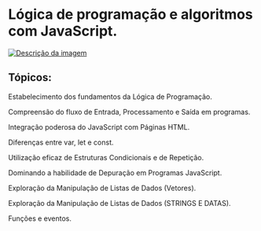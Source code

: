 # Lógica de programação e algoritmos com JavaScript.

[![Descrição da imagem](https://http2.mlstatic.com/D_NQ_NP_997336-MLB49762441426_042022-O.webp)](URL_DE_DESTINO)


## Tópicos:

 Estabelecimento dos fundamentos da Lógica de Programação.
 
 Compreensão do fluxo de Entrada, Processamento e Saída em programas.
 
 Integração poderosa do JavaScript com Páginas HTML.
 
 Diferenças entre var, let e const. 
 
 Utilização eficaz de Estruturas Condicionais e de Repetição.
 
 Dominando a habilidade de Depuração em Programas JavaScript.
 
 Exploração da Manipulação de Listas de Dados (Vetores).
 
 Exploração da Manipulação de Listas de Dados (STRINGS E DATAS).
 
 Funções e eventos.
 
